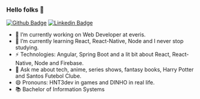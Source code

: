### Hello folks 👋

[![Github Badge](https://img.shields.io/badge/-Github-000?style=flat-square&logo=Github&logoColor=white&link=https://github.com/edsoncamargo/)](https://github.com/edsoncamargo/)
[![Linkedin Badge](https://img.shields.io/badge/-LinkedIn-blue?style=flat-square&logo=Linkedin&logoColor=white&link=https://www.linkedin.com/in/edsoncmenezes/)](https://www.linkedin.com/in/edsoncmenezes/)

- 🔭 I’m currently working on Web Developer at everis.
- 🌱 I’m currently learning React, React-Native, Node and I never stop studying.
- ⚡ Technologies: Angular, Spring Boot and a lit bit about React, React-Native, Node and Firebase.
- 💬 Ask me about tech, anime, series shows, fantasy books, Harry Potter and Santos Futebol Clube.
- 😄 Pronouns: HNT3dev in games and DINHO in real life.
- 📚 Bachelor of Information Systems
